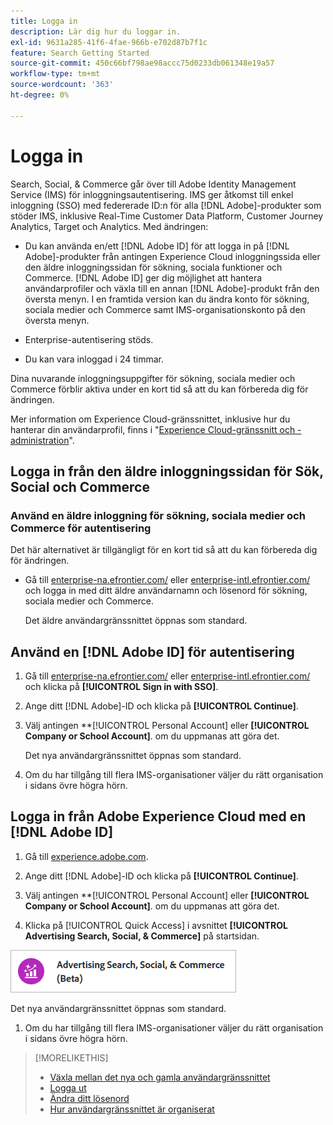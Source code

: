 ```yaml
---
title: Logga in
description: Lär dig hur du loggar in.
exl-id: 9631a285-41f6-4fae-966b-e702d87b7f1c
feature: Search Getting Started
source-git-commit: 450c66bf798ae98accc75d0233db061348e19a57
workflow-type: tm+mt
source-wordcount: '363'
ht-degree: 0%

---
```


# Logga in

Search, Social, &amp; Commerce går över till Adobe Identity Management Service (IMS) för inloggningsautentisering. IMS ger åtkomst till enkel inloggning (SSO) med federerade ID:n för alla [!DNL Adobe]-produkter som stöder IMS, inklusive Real-Time Customer Data Platform, Customer Journey Analytics, Target och Analytics. Med ändringen:

* Du kan använda en/ett [!DNL Adobe ID] för att logga in på [!DNL Adobe]-produkter från antingen Experience Cloud inloggningssida eller den äldre inloggningssidan för sökning, sociala funktioner och Commerce. [!DNL Adobe ID] ger dig möjlighet att hantera användarprofiler och växla till en annan [!DNL Adobe]-produkt från den översta menyn. I en framtida version kan du ändra konto för sökning, sociala medier och Commerce samt IMS-organisationskonto på den översta menyn.

* Enterprise-autentisering stöds.

* Du kan vara inloggad i 24 timmar.

Dina nuvarande inloggningsuppgifter för sökning, sociala medier och Commerce förblir aktiva under en kort tid så att du kan förbereda dig för ändringen.

Mer information om Experience Cloud-gränssnittet, inklusive hur du hanterar din användarprofil, finns i &quot;[Experience Cloud-gränssnitt och -administration](https://experienceleague.adobe.com/en/docs/core-services/interface/experience-cloud)&quot;.

## Logga in från den äldre inloggningssidan för Sök, Social och Commerce

### Använd en äldre inloggning för sökning, sociala medier och Commerce för autentisering

Det här alternativet är tillgängligt för en kort tid så att du kan förbereda dig för ändringen.

* Gå till [enterprise-na.efrontier.com/](https://enterprise-na.efrontier.com/) eller [enterprise-intl.efrontier.com/](https://enterprise-intl.efrontier.com/) och logga in med ditt äldre användarnamn och lösenord för sökning, sociala medier och Commerce.

  Det äldre användargränssnittet öppnas som standard.

## Använd en [!DNL Adobe ID] för autentisering

1. Gå till [enterprise-na.efrontier.com/](https://enterprise-na.efrontier.com/) eller [enterprise-intl.efrontier.com/](https://enterprise-intl.efrontier.com/) och klicka på **[!UICONTROL Sign in with SSO]**.

1. Ange ditt [!DNL Adobe]-ID och klicka på **[!UICONTROL Continue]**.

1. Välj antingen **[!UICONTROL Personal Account] eller **[!UICONTROL Company or School Account]**.<!-- Will it necessarily be "Company or School Account?" --> om du uppmanas att göra det.

   Det nya användargränssnittet öppnas som standard.

1. Om du har tillgång till flera IMS-organisationer väljer du rätt organisation i sidans övre högra hörn.

## Logga in från Adobe Experience Cloud med en [!DNL Adobe ID]

<!-- Later, give them the new direct URL(s) to our UI so they don't have to select the product. -->

1. Gå till [experience.adobe.com](https://experience.adobe.com).

1. Ange ditt [!DNL Adobe]-ID och klicka på **[!UICONTROL Continue]**.

1. Välj antingen **[!UICONTROL Personal Account] eller **[!UICONTROL Company or School Account]**.<!-- Will it necessarily be "Company or School Account?" --> om du uppmanas att göra det.

1. Klicka på [!UICONTROL Quick Access] i avsnittet **[!UICONTROL Advertising Search, Social, & Commerce]** på startsidan.

![Advertising Search, Social, &amp; Commerce)](/help/search-social-commerce/assets/search-social-commerce-logo.png "Advertising Search, Social, &amp; Commerce)")

Det nya användargränssnittet öppnas som standard.

1. Om du har tillgång till flera IMS-organisationer väljer du rätt organisation i sidans övre högra hörn.

>[!MORELIKETHIS]
>
>* [Växla mellan det nya och gamla användargränssnittet](ui-switch.md)
>* [Logga ut](sign-out.md)
>* [Ändra ditt lösenord](/help/search-social-commerce/tools/password-change.md)
>* [Hur användargränssnittet är organiserat](user-interface.md)

